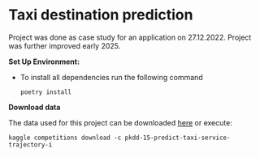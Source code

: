 # Taxi destination prediction

Project was done as case study for an application on 27.12.2022. Project was further improved early 2025. 



**Set Up Environment:**

- To install all dependencies run the following command
   ``` 
   poetry install 

**Download data**

The data used for this project can be downloaded [here](https://www.kaggle.com/competitions/pkdd-15-predict-taxi-service-trajectory-i/data)
or execute:
   ``` 
  kaggle competitions download -c pkdd-15-predict-taxi-service-trajectory-i
